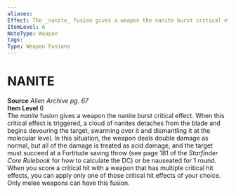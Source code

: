 ```yaml
---
aliases: 
Effect: The _nanite_ fusion gives a weapon the nanite burst critical effect. When this critical effect is triggered, a cloud of nanites detaches from the blade and begins devouring the target, swarming over it and dismantling it at the molecular level. In this situation, the weapon deals double damage as normal, but all of the damage is treated as acid damage, and the target must succeed at a Fortitude saving throw (see page 181 of the _Starfinder Core Rulebook_ for how to calculate the DC) or be nauseated for 1 round. When you score a critical hit with a weapon that has multiple critical hit effects, you can apply only one of those critical hit effects of your choice. Only melee weapons can have this fusion.
ItemLevel: 6
NoteType: Weapon
tags: 
Type: Weapon Fusions
---
```

# NANITE
**Source** _Alien Archive pg. 67_  
**Item Level** 6  
The _nanite_ fusion gives a weapon the nanite burst critical effect. When this critical effect is triggered, a cloud of nanites detaches from the blade and begins devouring the target, swarming over it and dismantling it at the molecular level. In this situation, the weapon deals double damage as normal, but all of the damage is treated as acid damage, and the target must succeed at a Fortitude saving throw (see page 181 of the _Starfinder Core Rulebook_ for how to calculate the DC) or be nauseated for 1 round. When you score a critical hit with a weapon that has multiple critical hit effects, you can apply only one of those critical hit effects of your choice. Only melee weapons can have this fusion.